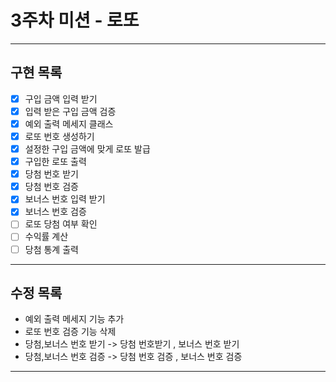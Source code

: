 # 3주차 미션 - 로또

---
## 구현 목록
- [x] 구입 금액 입력 받기
- [x] 입력 받은 구입 금액 검증
- [x] 예외 출력 메세지 클래스  
- [x] 로또 번호 생성하기
- [x] 설정한 구입 금액에 맞게 로또 발급 
- [x] 구입한 로또 출력 
- [x] 당첨 번호 받기
- [x] 당첨 번호 검증
- [x] 보너스 번호 입력 받기
- [x] 보너스 번호 검증
- [ ] 로또 당첨 여부 확인
- [ ] 수익률 계산 
- [ ] 당첨 통계 출력

---
## 수정 목록

- 예외 출력 메세지 기능 추가
- 로또 번호 검증 기능 삭제
- 당첨,보너스 번호 받기 -> 당첨 번호받기 , 보너스 번호 받기
- 당첨,보너스 번호 검증 -> 당첨 번호 검증 , 보너스 번호 검증

---
